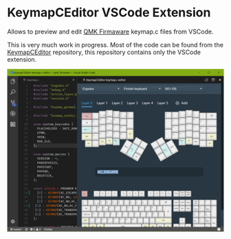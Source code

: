 # KeymapCEditor VSCode Extension

Allows to preview and edit [QMK Firmaware](https://github.com/qmk/qmk_firmware) keymap.c files from VSCode.

This is very much work in progress. Most of the code can be found from the [KeymapCEditor](https://github.com/Ciantic/keymapceditor) repository, this repository contains only the VSCode extension.

![Screenshot of the KeymapCEditor in action](https://raw.githubusercontent.com/Ciantic/keymapceditor-vsc/master/images/preview.png "Screenshot of the extension within VSCode")